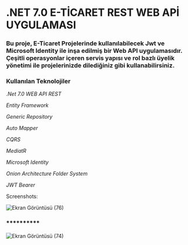 # .NET 7.0 E-TİCARET REST WEB APİ UYGULAMASI


###  Bu proje, E-Ticaret Projelerinde kullanılabilecek Jwt ve Microsoft Identity ile inşa edilmiş bir Web API uygulamasıdır. Çeşitli operasyonlar içeren servis yapısı ve rol bazlı üyelik yönetimi ile projelerinizde dilediğiniz gibi kullanabilirsiniz.


### Kullanılan Teknolojiler


  *.Net 7.0 WEB API REST*
  
  *Entity Framework* 
  
  *Generic Repository* 
  
  *Auto Mapper*
  
  *CQRS*
  
  *MediatR*
  
  *Microsoft Identity* 
  
  *Onion Architecture Folder System*

  *JWT Bearer*
  
  

  Screenshots:
  

    
![Ekran Görüntüsü (76)](https://github.com/gokhansobaci/.Net-7.0-WEB_API-E_Ticaret/assets/128411803/404cb742-a4f3-4732-a3d1-03b6f7c20fe8)


### **********


![Ekran Görüntüsü (74)](https://github.com/gokhansobaci/.Net_7.0_E_Ticaret_WebApi/assets/128411803/df7d3214-aeba-49b3-9a24-908bf4df2667)




